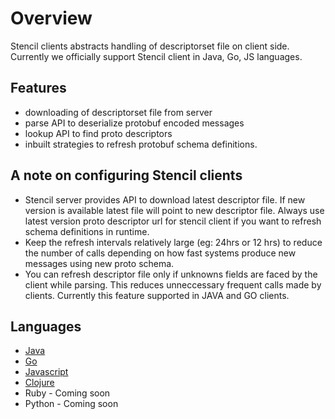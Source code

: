 # Overview

Stencil clients abstracts handling of descriptorset file on client side. Currently we officially support Stencil client in Java, Go, JS languages.

## Features

- downloading of descriptorset file from server
- parse API to deserialize protobuf encoded messages
- lookup API to find proto descriptors
- inbuilt strategies to refresh protobuf schema definitions.

## A note on configuring Stencil clients

- Stencil server provides API to download latest descriptor file. If new version is available latest file will point to new descriptor file. Always use latest version proto descriptor url for stencil client if you want to refresh schema definitions in runtime.
- Keep the refresh intervals relatively large (eg: 24hrs or 12 hrs) to reduce the number of calls depending on how fast systems produce new messages using new proto schema.
- You can refresh descriptor file only if unknowns fields are faced by the client while parsing. This reduces unneccessary frequent calls made by clients. Currently this feature supported in JAVA and GO clients.

## Languages

- [Java](java)
- [Go](go)
- [Javascript](js)
- [Clojure](clojure)
- Ruby - Coming soon
- Python - Coming soon
